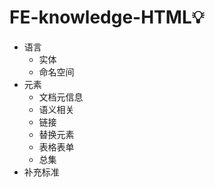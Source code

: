 # FE-knowledge-HTML💡
- 语言
    - 实体
    - 命名空间
- 元素
    - 文档元信息
    - 语义相关
    - 链接
    - 替换元素
    - 表格表单
    - 总集
- 补充标准
